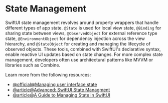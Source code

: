# State Management

SwiftUI state management revolves around property wrappers that handle different types of app state. `@State` is used for local view state, `@Binding` for sharing state between views, `@ObservedObject` for external reference type state, `@EnvironmentObject` for dependency injection across the view hierarchy, and `@StateObject` for creating and managing the lifecycle of observed objects. These tools, combined with SwiftUI's declarative syntax, enable reactive UI updates based on state changes. For more complex state management, developers often use architectural patterns like MVVM or libraries such as Combine.

Learn more from the following resources:

- [@official@Managing user interface state](https://developer.apple.com/documentation/swiftui/managing-user-interface-state)
- [@article@Advanced: SwiftUI State Managment](https://medium.com/@canakyildz/advanced-swiftui-state-management-3816d804477e)
- [@article@A Guide to Managing State in SwiftUI](https://www.waldo.com/blog/manage-swiftui-state)
